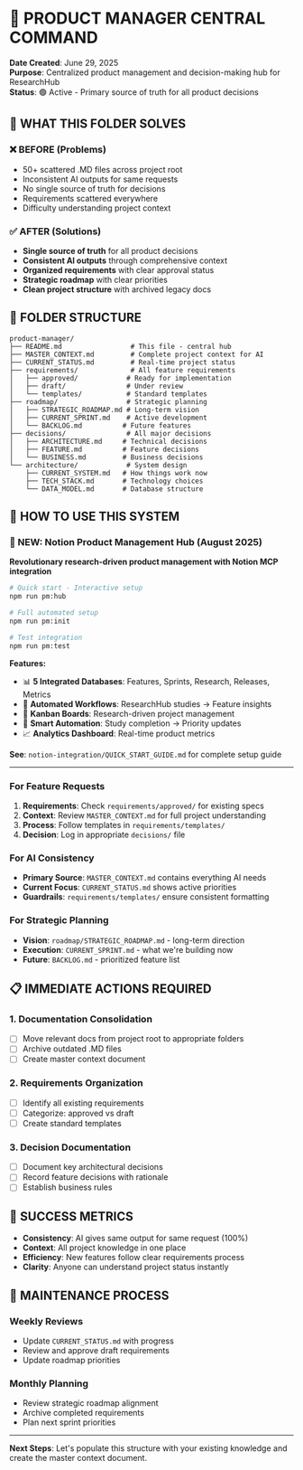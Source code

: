 # 💼 PRODUCT MANAGER CENTRAL COMMAND

**Date Created**: June 29, 2025  
**Purpose**: Centralized product management and decision-making hub for ResearchHub  
**Status**: 🟢 Active - Primary source of truth for all product decisions

## 🎯 WHAT THIS FOLDER SOLVES

### ❌ BEFORE (Problems)
- 50+ scattered .MD files across project root
- Inconsistent AI outputs for same requests
- No single source of truth for decisions
- Requirements scattered everywhere
- Difficulty understanding project context

### ✅ AFTER (Solutions)
- **Single source of truth** for all product decisions
- **Consistent AI outputs** through comprehensive context
- **Organized requirements** with clear approval status
- **Strategic roadmap** with clear priorities
- **Clean project structure** with archived legacy docs

## 📁 FOLDER STRUCTURE

```
product-manager/
├── README.md                 # This file - central hub
├── MASTER_CONTEXT.md         # Complete project context for AI
├── CURRENT_STATUS.md         # Real-time project status
├── requirements/             # All feature requirements
│   ├── approved/            # Ready for implementation
│   ├── draft/               # Under review
│   └── templates/           # Standard templates
├── roadmap/                 # Strategic planning
│   ├── STRATEGIC_ROADMAP.md # Long-term vision
│   ├── CURRENT_SPRINT.md    # Active development
│   └── BACKLOG.md          # Future features
├── decisions/               # All major decisions
│   ├── ARCHITECTURE.md     # Technical decisions
│   ├── FEATURE.md          # Feature decisions
│   └── BUSINESS.md         # Business decisions
└── architecture/            # System design
    ├── CURRENT_SYSTEM.md   # How things work now
    ├── TECH_STACK.md       # Technology choices
    └── DATA_MODEL.md       # Database structure
```

## 🚀 HOW TO USE THIS SYSTEM

### **🎯 NEW: Notion Product Management Hub (August 2025)**
**Revolutionary research-driven product management with Notion MCP integration**

```bash
# Quick start - Interactive setup
npm run pm:hub

# Full automated setup
npm run pm:init

# Test integration
npm run pm:test
```

**Features:**
- 📊 **5 Integrated Databases**: Features, Sprints, Research, Releases, Metrics
- 🔄 **Automated Workflows**: ResearchHub studies → Feature insights
- 🎯 **Kanban Boards**: Research-driven project management
- 🤖 **Smart Automation**: Study completion → Priority updates
- 📈 **Analytics Dashboard**: Real-time product metrics

**See**: `notion-integration/QUICK_START_GUIDE.md` for complete setup guide

---

### For Feature Requests
1. **Requirements**: Check `requirements/approved/` for existing specs
2. **Context**: Review `MASTER_CONTEXT.md` for full project understanding
3. **Process**: Follow templates in `requirements/templates/`
4. **Decision**: Log in appropriate `decisions/` file

### For AI Consistency
- **Primary Source**: `MASTER_CONTEXT.md` contains everything AI needs
- **Current Focus**: `CURRENT_STATUS.md` shows active priorities
- **Guardrails**: `requirements/templates/` ensure consistent formatting

### For Strategic Planning
- **Vision**: `roadmap/STRATEGIC_ROADMAP.md` - long-term direction
- **Execution**: `CURRENT_SPRINT.md` - what we're building now
- **Future**: `BACKLOG.md` - prioritized feature list

## 📋 IMMEDIATE ACTIONS REQUIRED

### 1. Documentation Consolidation
- [ ] Move relevant docs from project root to appropriate folders
- [ ] Archive outdated .MD files
- [ ] Create master context document

### 2. Requirements Organization
- [ ] Identify all existing requirements
- [ ] Categorize: approved vs draft
- [ ] Create standard templates

### 3. Decision Documentation
- [ ] Document key architectural decisions
- [ ] Record feature decisions with rationale
- [ ] Establish business rules

## 🎯 SUCCESS METRICS

- **Consistency**: AI gives same output for same request (100%)
- **Context**: All project knowledge in one place
- **Efficiency**: New features follow clear requirements process
- **Clarity**: Anyone can understand project status instantly

## 🔄 MAINTENANCE PROCESS

### Weekly Reviews
- Update `CURRENT_STATUS.md` with progress
- Review and approve draft requirements
- Update roadmap priorities

### Monthly Planning
- Review strategic roadmap alignment
- Archive completed requirements
- Plan next sprint priorities

---

**Next Steps**: Let's populate this structure with your existing knowledge and create the master context document.
